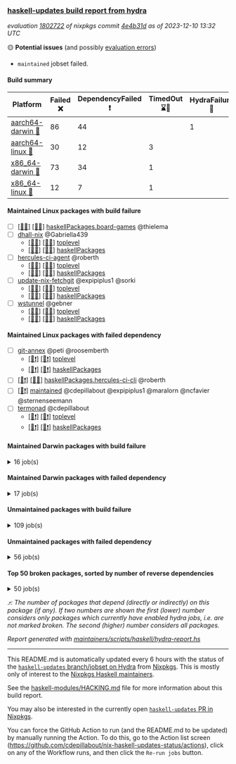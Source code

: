 ### [haskell-updates build report from hydra](https://hydra.nixos.org/jobset/nixpkgs/haskell-updates)
*evaluation [1802722](https://hydra.nixos.org/eval/1802722) of nixpkgs commit [4e4b31d](https://github.com/NixOS/nixpkgs/commits/4e4b31df114b5ffe1a9cc41a54855ec603e5e96a) as of 2023-12-10 13:32 UTC*

🟡 **Potential issues** (and possibly [evaluation errors](https://hydra.nixos.org/jobset/nixpkgs/haskell-updates))
  * `maintained` jobset failed.

#### Build summary

 | Platform | Failed ❌ | DependencyFailed ❗ | TimedOut ⌛🚫 | HydraFailure 🚧 | Success ✅ | 
 | --- | --- | --- | --- | --- | --- | 
 | [aarch64-darwin 🍏](https://hydra.nixos.org/eval/1802722?filter=.aarch64-darwin) | 86 | 44 |  | 1 | 6658 | 
 | [aarch64-linux 📱](https://hydra.nixos.org/eval/1802722?filter=.aarch64-linux) | 30 | 12 | 3 |  | 6821 | 
 | [x86_64-darwin 🍎](https://hydra.nixos.org/eval/1802722?filter=.x86_64-darwin) | 73 | 34 | 1 |  | 6693 | 
 | [x86_64-linux 🐧](https://hydra.nixos.org/eval/1802722?filter=.x86_64-linux) | 12 | 7 | 1 |  | 6882 | 
#### Maintained Linux packages with build failure
- [ ] [[📱❌]](https://hydra.nixos.org/build/243329135) [[🐧✅]](https://hydra.nixos.org/build/243322653) [haskellPackages.board-games](https://hydra.nixos.org/eval/1802722?filter=haskellPackages.board-games) @thielema
- [ ] [dhall-nix](https://hydra.nixos.org/eval/1802722?filter=dhall-nix) @Gabriella439
  - [[📱❌]](https://hydra.nixos.org/build/243492900) [[🐧❌]](https://hydra.nixos.org/build/243492913) [toplevel](https://hydra.nixos.org/eval/1802722?filter=dhall-nix)
  - [[📱❌]](https://hydra.nixos.org/build/243492872) [[🐧❌]](https://hydra.nixos.org/build/243492906) [haskellPackages](https://hydra.nixos.org/eval/1802722?filter=haskellPackages.dhall-nix)
- [ ] [hercules-ci-agent](https://hydra.nixos.org/eval/1802722?filter=hercules-ci-agent) @roberth
  - [[📱✅]](https://hydra.nixos.org/build/243492898) [[🐧✅]](https://hydra.nixos.org/build/243492879) [toplevel](https://hydra.nixos.org/eval/1802722?filter=hercules-ci-agent)
  - [[📱❌]](https://hydra.nixos.org/build/243492880) [[🐧✅]](https://hydra.nixos.org/build/243492912) [haskellPackages](https://hydra.nixos.org/eval/1802722?filter=haskellPackages.hercules-ci-agent)
- [ ] [update-nix-fetchgit](https://hydra.nixos.org/eval/1802722?filter=update-nix-fetchgit) @expipiplus1 @sorki
  - [[📱❌]](https://hydra.nixos.org/build/243492930) [[🐧❌]](https://hydra.nixos.org/build/243492919) [toplevel](https://hydra.nixos.org/eval/1802722?filter=update-nix-fetchgit)
  - [[📱❌]](https://hydra.nixos.org/build/243492910) [[🐧❌]](https://hydra.nixos.org/build/243492873) [haskellPackages](https://hydra.nixos.org/eval/1802722?filter=haskellPackages.update-nix-fetchgit)
- [ ] [wstunnel](https://hydra.nixos.org/eval/1802722?filter=wstunnel) @gebner
  - [[📱✅]](https://hydra.nixos.org/build/243333164) [[🐧✅]](https://hydra.nixos.org/build/243329406) [toplevel](https://hydra.nixos.org/eval/1802722?filter=wstunnel)
  - [[📱❌]](https://hydra.nixos.org/build/243325125) [[🐧✅]](https://hydra.nixos.org/build/243323374) [haskellPackages](https://hydra.nixos.org/eval/1802722?filter=haskellPackages.wstunnel)
#### Maintained Linux packages with failed dependency
- [ ] [git-annex](https://hydra.nixos.org/eval/1802722?filter=git-annex) @peti @roosemberth
  - [[📱❗]](https://hydra.nixos.org/build/243364289) [[🐧❗]](https://hydra.nixos.org/build/243364250) [toplevel](https://hydra.nixos.org/eval/1802722?filter=git-annex)
  - [[📱❗]](https://hydra.nixos.org/build/243364402) [[🐧❗]](https://hydra.nixos.org/build/243364420) [haskellPackages](https://hydra.nixos.org/eval/1802722?filter=haskellPackages.git-annex)
- [ ] [[📱❗]](https://hydra.nixos.org/build/243492911) [[🐧✅]](https://hydra.nixos.org/build/243492901) [haskellPackages.hercules-ci-cli](https://hydra.nixos.org/eval/1802722?filter=haskellPackages.hercules-ci-cli) @roberth
- [ ] [[🐧❗]](https://hydra.nixos.org/build/243593245) [maintained](https://hydra.nixos.org/eval/1802722?filter=maintained) @cdepillabout @expipiplus1 @maralorn @ncfavier @sternenseemann
- [ ] [termonad](https://hydra.nixos.org/eval/1802722?filter=termonad) @cdepillabout
  - [[📱❗]](https://hydra.nixos.org/build/243326444) [[🐧❗]](https://hydra.nixos.org/build/243327072) [toplevel](https://hydra.nixos.org/eval/1802722?filter=termonad)
  - [[📱❗]](https://hydra.nixos.org/build/243321225) [[🐧❗]](https://hydra.nixos.org/build/243323835) [haskellPackages](https://hydra.nixos.org/eval/1802722?filter=haskellPackages.termonad)
#### Maintained Darwin packages with build failure
<details><summary>16 job(s) </summary>

- [ ] [dhall-nix](https://hydra.nixos.org/eval/1802722?filter=dhall-nix) @Gabriella439
  - [[🍏❌]](https://hydra.nixos.org/build/243492904) [[🍎❌]](https://hydra.nixos.org/build/243492894) [toplevel](https://hydra.nixos.org/eval/1802722?filter=dhall-nix)
  - [[🍏❌]](https://hydra.nixos.org/build/243492897) [[🍎❌]](https://hydra.nixos.org/build/243492896) [haskellPackages](https://hydra.nixos.org/eval/1802722?filter=haskellPackages.dhall-nix)
- [ ] [[🍏❌]](https://hydra.nixos.org/build/243329001) [[🍎❌]](https://hydra.nixos.org/build/243322675) [haskellPackages.gcodehs](https://hydra.nixos.org/eval/1802722?filter=haskellPackages.gcodehs) @sorki
- [ ] [ghc98](https://hydra.nixos.org/eval/1802722?filter=ghc98) @cdepillabout @expipiplus1 @guibou @maralorn @ncfavier @sternenseemann
  - [[🍏✅]](https://hydra.nixos.org/build/243325932) [[🍎✅]](https://hydra.nixos.org/build/243330673) [haskell.compiler](https://hydra.nixos.org/eval/1802722?filter=haskell.compiler.ghc98)
  - [[🍏❌]](https://hydra.nixos.org/build/243326307) [[🍎✅]](https://hydra.nixos.org/build/243329961) [haskell.compiler.native-bignum](https://hydra.nixos.org/eval/1802722?filter=haskell.compiler.native-bignum.ghc98)
- [ ] [ghc981](https://hydra.nixos.org/eval/1802722?filter=ghc981) @cdepillabout @expipiplus1 @guibou @maralorn @ncfavier @sternenseemann
  - [[🍏✅]](https://hydra.nixos.org/build/243329785) [[🍎✅]](https://hydra.nixos.org/build/243332071) [haskell.compiler](https://hydra.nixos.org/eval/1802722?filter=haskell.compiler.ghc981)
  - [[🍏❌]](https://hydra.nixos.org/build/243322813) [[🍎✅]](https://hydra.nixos.org/build/243327354) [haskell.compiler.native-bignum](https://hydra.nixos.org/eval/1802722?filter=haskell.compiler.native-bignum.ghc981)
- [ ] [gitit](https://hydra.nixos.org/eval/1802722?filter=gitit) @Profpatsch @sternenseemann
  - [[🍏❌]](https://hydra.nixos.org/build/243322776) [[🍎✅]](https://hydra.nixos.org/build/243322079) [toplevel](https://hydra.nixos.org/eval/1802722?filter=gitit)
  - [[🍏✅]](https://hydra.nixos.org/build/243320889) [[🍎✅]](https://hydra.nixos.org/build/243321555) [haskellPackages](https://hydra.nixos.org/eval/1802722?filter=haskellPackages.gitit)
- [ ] [update-nix-fetchgit](https://hydra.nixos.org/eval/1802722?filter=update-nix-fetchgit) @expipiplus1 @sorki
  - [[🍏❌]](https://hydra.nixos.org/build/243492871) [[🍎❌]](https://hydra.nixos.org/build/243492929) [toplevel](https://hydra.nixos.org/eval/1802722?filter=update-nix-fetchgit)
  - [[🍏❌]](https://hydra.nixos.org/build/243492921) [[🍎❌]](https://hydra.nixos.org/build/243492917) [haskellPackages](https://hydra.nixos.org/eval/1802722?filter=haskellPackages.update-nix-fetchgit)
</details>

#### Maintained Darwin packages with failed dependency
<details><summary>17 job(s) </summary>

- [ ] [git-annex](https://hydra.nixos.org/eval/1802722?filter=git-annex) @peti @roosemberth
  - [[🍏❗]](https://hydra.nixos.org/build/243364587) [[🍎❗]](https://hydra.nixos.org/build/243364589) [toplevel](https://hydra.nixos.org/eval/1802722?filter=git-annex)
  - [[🍏❗]](https://hydra.nixos.org/build/243364581) [[🍎❗]](https://hydra.nixos.org/build/243364590) [haskellPackages](https://hydra.nixos.org/eval/1802722?filter=haskellPackages.git-annex)
- [ ] [haskell-language-server](https://hydra.nixos.org/eval/1802722?filter=haskell-language-server) @maralorn
  - [[🍏✅]](https://hydra.nixos.org/build/243364254) [[🍎✅]](https://hydra.nixos.org/build/243364404) [toplevel](https://hydra.nixos.org/eval/1802722?filter=haskell-language-server)
  - [[🍏❗]](https://hydra.nixos.org/build/243322494) [[🍎✅]](https://hydra.nixos.org/build/243328502) [haskell.packages.ghc902](https://hydra.nixos.org/eval/1802722?filter=haskell.packages.ghc902.haskell-language-server)
  - [[🍏✅]](https://hydra.nixos.org/build/243331841) [[🍎✅]](https://hydra.nixos.org/build/243325367) [haskell.packages.ghc924](https://hydra.nixos.org/eval/1802722?filter=haskell.packages.ghc924.haskell-language-server)
  - [[🍏✅]](https://hydra.nixos.org/build/243327169) [[🍎✅]](https://hydra.nixos.org/build/243321095) [haskell.packages.ghc925](https://hydra.nixos.org/eval/1802722?filter=haskell.packages.ghc925.haskell-language-server)
  - [[🍏✅]](https://hydra.nixos.org/build/243330797) [[🍎✅]](https://hydra.nixos.org/build/243326430) [haskell.packages.ghc926](https://hydra.nixos.org/eval/1802722?filter=haskell.packages.ghc926.haskell-language-server)
  - [[🍏✅]](https://hydra.nixos.org/build/243330025) [[🍎✅]](https://hydra.nixos.org/build/243331300) [haskell.packages.ghc927](https://hydra.nixos.org/eval/1802722?filter=haskell.packages.ghc927.haskell-language-server)
  - [[🍏✅]](https://hydra.nixos.org/build/243328347) [[🍎✅]](https://hydra.nixos.org/build/243326611) [haskell.packages.ghc928](https://hydra.nixos.org/eval/1802722?filter=haskell.packages.ghc928.haskell-language-server)
  - [[🍏✅]](https://hydra.nixos.org/build/243364330) [[🍎✅]](https://hydra.nixos.org/build/243364407) [haskell.packages.ghc945](https://hydra.nixos.org/eval/1802722?filter=haskell.packages.ghc945.haskell-language-server)
  - [[🍏✅]](https://hydra.nixos.org/build/243364341) [[🍎✅]](https://hydra.nixos.org/build/243364452) [haskell.packages.ghc946](https://hydra.nixos.org/eval/1802722?filter=haskell.packages.ghc946.haskell-language-server)
  - [[🍏✅]](https://hydra.nixos.org/build/243364336) [[🍎✅]](https://hydra.nixos.org/build/243364446) [haskell.packages.ghc947](https://hydra.nixos.org/eval/1802722?filter=haskell.packages.ghc947.haskell-language-server)
  - [[🍏🚧]](https://hydra.nixos.org/build/243364328) [[🍎✅]](https://hydra.nixos.org/build/243364426) [haskell.packages.ghc962](https://hydra.nixos.org/eval/1802722?filter=haskell.packages.ghc962.haskell-language-server)
  - [[🍏🚧]](https://hydra.nixos.org/build/243364292) [[🍎✅]](https://hydra.nixos.org/build/243364345) [haskell.packages.ghc963](https://hydra.nixos.org/eval/1802722?filter=haskell.packages.ghc963.haskell-language-server)
  - [[🍏✅]](https://hydra.nixos.org/build/243364460) [[🍎✅]](https://hydra.nixos.org/build/243364461) [haskellPackages](https://hydra.nixos.org/eval/1802722?filter=haskellPackages.haskell-language-server)
</details>

#### Unmaintained packages with build failure
<details><summary>109 job(s) </summary>

- [ ] [[🍏❌]](https://hydra.nixos.org/build/241416250) [[📱✅]](https://hydra.nixos.org/build/241426391) [[🍎❌]](https://hydra.nixos.org/build/241418696) [[🐧✅]](https://hydra.nixos.org/build/241432601) [haskellPackages.di-core](https://hydra.nixos.org/eval/1802722?filter=haskellPackages.di-core)  ⤴️ 7 | 11
- [ ] [[🍏❌]](https://hydra.nixos.org/build/243326433) [[📱✅]](https://hydra.nixos.org/build/243331061) [[🍎❌]](https://hydra.nixos.org/build/243325287) [[🐧✅]](https://hydra.nixos.org/build/243324957) [haskellPackages.fmt](https://hydra.nixos.org/eval/1802722?filter=haskellPackages.fmt)  ⤴️ 6 | 24
- [ ] [[🍏❌]](https://hydra.nixos.org/build/241431423) [[📱✅]](https://hydra.nixos.org/build/241433048) [[🍎❌]](https://hydra.nixos.org/build/241420008) [[🐧✅]](https://hydra.nixos.org/build/241434280) [haskellPackages.lbfgs](https://hydra.nixos.org/eval/1802722?filter=haskellPackages.lbfgs)  ⤴️ 3 | 3
- [ ] [[🍏✅]](https://hydra.nixos.org/build/243323880) [[📱❌]](https://hydra.nixos.org/build/243330390) [[🍎✅]](https://hydra.nixos.org/build/243326743) [[🐧✅]](https://hydra.nixos.org/build/243329479) [haskellPackages.spatial-math](https://hydra.nixos.org/eval/1802722?filter=haskellPackages.spatial-math)  ⤴️ 2 | 7
- [ ] [[🍏❌]](https://hydra.nixos.org/build/243331774) [[📱❌]](https://hydra.nixos.org/build/243327289) [[🍎❌]](https://hydra.nixos.org/build/243329343) [[🐧❌]](https://hydra.nixos.org/build/243324186) [haskellPackages.cairo-image](https://hydra.nixos.org/eval/1802722?filter=haskellPackages.cairo-image)  ⤴️ 2 | 2
- [ ] [[🍏❌]](https://hydra.nixos.org/build/243325596) [[📱❌]](https://hydra.nixos.org/build/243321733) [[🍎❌]](https://hydra.nixos.org/build/243324698) [[🐧❌]](https://hydra.nixos.org/build/243324592) [haskellPackages.opencascade-hs](https://hydra.nixos.org/eval/1802722?filter=haskellPackages.opencascade-hs)  ⤴️ 2 | 2
- [ ] [[🍏❌]](https://hydra.nixos.org/build/241438044) [[📱✅]](https://hydra.nixos.org/build/241421617) [[🍎❌]](https://hydra.nixos.org/build/241431081) [[🐧✅]](https://hydra.nixos.org/build/241440950) [haskellPackages.HsSyck](https://hydra.nixos.org/eval/1802722?filter=haskellPackages.HsSyck)  ⤴️ 1 | 10
- [ ] [[🍏❌]](https://hydra.nixos.org/build/243333023) [[📱❌]](https://hydra.nixos.org/build/243328263) [[🍎❌]](https://hydra.nixos.org/build/243322988) [[🐧✅]](https://hydra.nixos.org/build/243328607) [haskellPackages.nqe](https://hydra.nixos.org/eval/1802722?filter=haskellPackages.nqe)  ⤴️ 1 | 4
- [ ] [[🍏❌]](https://hydra.nixos.org/build/243327486) [[📱⌛🚫]](https://hydra.nixos.org/build/243331547) [[🍎✅]](https://hydra.nixos.org/build/243329295) [[🐧✅]](https://hydra.nixos.org/build/243331909) [haskellPackages.telegram-bot-api](https://hydra.nixos.org/eval/1802722?filter=haskellPackages.telegram-bot-api)  ⤴️ 1 | 4
- [ ] [[🍏❌]](https://hydra.nixos.org/build/241423203) [[📱✅]](https://hydra.nixos.org/build/241421742) [[🍎✅]](https://hydra.nixos.org/build/241441956) [[🐧✅]](https://hydra.nixos.org/build/241417284) [haskellPackages.cabal-install-solver](https://hydra.nixos.org/eval/1802722?filter=haskellPackages.cabal-install-solver)  ⤴️ 1 | 2
- [ ] [[🍏❌]](https://hydra.nixos.org/build/243330026) [[📱✅]](https://hydra.nixos.org/build/243330545) [[🍎❌]](https://hydra.nixos.org/build/243325488) [[🐧✅]](https://hydra.nixos.org/build/243333050) [haskellPackages.posix-socket](https://hydra.nixos.org/eval/1802722?filter=haskellPackages.posix-socket)  ⤴️ 1 | 2
- [ ] [[🍏❌]](https://hydra.nixos.org/build/243322283) [[📱✅]](https://hydra.nixos.org/build/243323215) [[🍎✅]](https://hydra.nixos.org/build/243331253) [[🐧✅]](https://hydra.nixos.org/build/243330110) [haskellPackages.postgresql-syntax](https://hydra.nixos.org/eval/1802722?filter=haskellPackages.postgresql-syntax)  ⤴️ 1 | 2
- [ ] [[🍏❌]](https://hydra.nixos.org/build/243326643) [[📱✅]](https://hydra.nixos.org/build/243332016) [[🍎❌]](https://hydra.nixos.org/build/243321705) [[🐧✅]](https://hydra.nixos.org/build/243331202) [haskellPackages.async-refresh](https://hydra.nixos.org/eval/1802722?filter=haskellPackages.async-refresh)  ⤴️ 1 | 1
- [ ] [[🍏❌]](https://hydra.nixos.org/build/243332579) [[📱✅]](https://hydra.nixos.org/build/243324399) [[🍎❌]](https://hydra.nixos.org/build/243329931) [[🐧✅]](https://hydra.nixos.org/build/243326415) [haskellPackages.gi-gdkx11](https://hydra.nixos.org/eval/1802722?filter=haskellPackages.gi-gdkx11)  ⤴️ 1 | 1
- [ ] [[📱❌]](https://hydra.nixos.org/build/243323345) [[🐧❌]](https://hydra.nixos.org/build/243322033) [haskellPackages.gi-vte](https://hydra.nixos.org/eval/1802722?filter=haskellPackages.gi-vte)  ⤴️ 1 | 1
- [ ] [[🍏✅]](https://hydra.nixos.org/build/241516517) [[📱✅]](https://hydra.nixos.org/build/241521193) [[🍎❌]](https://hydra.nixos.org/build/241516668) [[🐧✅]](https://hydra.nixos.org/build/241523355) [haskellPackages.mighty-metropolis](https://hydra.nixos.org/eval/1802722?filter=haskellPackages.mighty-metropolis)  ⤴️ 1 | 1
- [ ] [[🍏❌]](https://hydra.nixos.org/build/241441570) [[📱❌]](https://hydra.nixos.org/build/241442221) [[🍎✅]](https://hydra.nixos.org/build/241428090) [[🐧✅]](https://hydra.nixos.org/build/241433603) [haskellPackages.nlopt-haskell](https://hydra.nixos.org/eval/1802722?filter=haskellPackages.nlopt-haskell)  ⤴️ 1 | 1
- [ ] [[🍏❌]](https://hydra.nixos.org/build/241438874) [[📱✅]](https://hydra.nixos.org/build/242598172) [[🍎❌]](https://hydra.nixos.org/build/241419480) [[🐧✅]](https://hydra.nixos.org/build/242598343) [haskellPackages.openal-ffi](https://hydra.nixos.org/eval/1802722?filter=haskellPackages.openal-ffi)  ⤴️ 1 | 1
- [ ] [[🍎❌]](https://hydra.nixos.org/build/243324883) [[🐧✅]](https://hydra.nixos.org/build/243329065) [haskellPackages.swisstable](https://hydra.nixos.org/eval/1802722?filter=haskellPackages.swisstable)  ⤴️ 1 | 1
- [ ] [[🍏❌]](https://hydra.nixos.org/build/241429613) [[📱✅]](https://hydra.nixos.org/build/241429324) [[🍎❌]](https://hydra.nixos.org/build/241434255) [[🐧✅]](https://hydra.nixos.org/build/241440845) [haskellPackages.sym](https://hydra.nixos.org/eval/1802722?filter=haskellPackages.sym)  ⤴️ 1 | 1
- [ ] [[🍏✅]](https://hydra.nixos.org/build/241416931) [[📱❌]](https://hydra.nixos.org/build/241432083) [[🍎✅]](https://hydra.nixos.org/build/241421537) [[🐧✅]](https://hydra.nixos.org/build/241441339) [haskellPackages.freetype2](https://hydra.nixos.org/eval/1802722?filter=haskellPackages.freetype2)  ⤴️ 0 | 12
- [ ] [[🍏❌]](https://hydra.nixos.org/build/243327202) [[📱❌]](https://hydra.nixos.org/build/243333204) [[🍎✅]](https://hydra.nixos.org/build/243333262) [[🐧✅]](https://hydra.nixos.org/build/243323846) [haskellPackages.hw-simd](https://hydra.nixos.org/eval/1802722?filter=haskellPackages.hw-simd)  ⤴️ 0 | 9
- [ ] [[🍏✅]](https://hydra.nixos.org/build/243326281) [[📱❌]](https://hydra.nixos.org/build/243326616) [[🍎✅]](https://hydra.nixos.org/build/243332859) [[🐧✅]](https://hydra.nixos.org/build/243332985) [haskellPackages.toolshed](https://hydra.nixos.org/eval/1802722?filter=haskellPackages.toolshed)  ⤴️ 0 | 7
- [ ] [[🍏❌]](https://hydra.nixos.org/build/243325252) [[📱✅]](https://hydra.nixos.org/build/243324489) [[🍎❌]](https://hydra.nixos.org/build/243324366) [[🐧✅]](https://hydra.nixos.org/build/243326632) [haskellPackages.pipes-zlib](https://hydra.nixos.org/eval/1802722?filter=haskellPackages.pipes-zlib)  ⤴️ 0 | 5
- [ ] [[🍏❌]](https://hydra.nixos.org/build/241442778) [[📱✅]](https://hydra.nixos.org/build/241442951) [[🍎✅]](https://hydra.nixos.org/build/241422492) [[🐧✅]](https://hydra.nixos.org/build/241423736) [haskellPackages.rdtsc](https://hydra.nixos.org/eval/1802722?filter=haskellPackages.rdtsc)  ⤴️ 0 | 4
- [ ] [[🍏❌]](https://hydra.nixos.org/build/241438179) [[📱✅]](https://hydra.nixos.org/build/241429641) [[🍎❌]](https://hydra.nixos.org/build/241415985) [[🐧✅]](https://hydra.nixos.org/build/241418547) [haskellPackages.error-codes](https://hydra.nixos.org/eval/1802722?filter=haskellPackages.error-codes)  ⤴️ 0 | 3
- [ ] [[🍏❌]](https://hydra.nixos.org/build/243324043) [[📱✅]](https://hydra.nixos.org/build/243331033) [[🍎✅]](https://hydra.nixos.org/build/243331332) [[🐧✅]](https://hydra.nixos.org/build/243328838) [haskellPackages.folds](https://hydra.nixos.org/eval/1802722?filter=haskellPackages.folds)  ⤴️ 0 | 3
- [ ] [[🍏❗]](https://hydra.nixos.org/build/241440222) [[📱❌]](https://hydra.nixos.org/build/241423981) [[🍎✅]](https://hydra.nixos.org/build/241424884) [[🐧✅]](https://hydra.nixos.org/build/241420802) [haskellPackages.picosat](https://hydra.nixos.org/eval/1802722?filter=haskellPackages.picosat)  ⤴️ 0 | 3
- [ ] [[🍏❌]](https://hydra.nixos.org/build/241418237) [[📱✅]](https://hydra.nixos.org/build/241427188) [[🍎✅]](https://hydra.nixos.org/build/241434604) [[🐧✅]](https://hydra.nixos.org/build/241420057) [haskellPackages.LibZip](https://hydra.nixos.org/eval/1802722?filter=haskellPackages.LibZip)  ⤴️ 0 | 2
- [ ] [[🍏✅]](https://hydra.nixos.org/build/243333488) [[📱❌]](https://hydra.nixos.org/build/243331127) [[🍎✅]](https://hydra.nixos.org/build/243321804) [[🐧✅]](https://hydra.nixos.org/build/243329355) [haskellPackages.amazonka-cloudwatch](https://hydra.nixos.org/eval/1802722?filter=haskellPackages.amazonka-cloudwatch)  ⤴️ 0 | 2
- [ ] [[🍏❌]](https://hydra.nixos.org/build/241418292) [[📱✅]](https://hydra.nixos.org/build/241419411) [[🍎✅]](https://hydra.nixos.org/build/241422539) [[🐧✅]](https://hydra.nixos.org/build/241416430) [haskellPackages.bindings-levmar](https://hydra.nixos.org/eval/1802722?filter=haskellPackages.bindings-levmar)  ⤴️ 0 | 2
- [ ] [[🍏❗]](https://hydra.nixos.org/build/243323288) [[📱❗]](https://hydra.nixos.org/build/243331557) [[🍎❗]](https://hydra.nixos.org/build/243322898) [[🐧❌]](https://hydra.nixos.org/build/243332834) [haskellPackages.haskoin-node](https://hydra.nixos.org/eval/1802722?filter=haskellPackages.haskoin-node)  ⤴️ 0 | 2
- [ ] [[🍏❌]](https://hydra.nixos.org/build/241424091) [[📱✅]](https://hydra.nixos.org/build/241441753) [[🍎✅]](https://hydra.nixos.org/build/241427201) [[🐧✅]](https://hydra.nixos.org/build/241431703) [haskellPackages.rocksdb-haskell](https://hydra.nixos.org/eval/1802722?filter=haskellPackages.rocksdb-haskell)  ⤴️ 0 | 2
- [ ] [[🍏❌]](https://hydra.nixos.org/build/243329834) [[📱✅]](https://hydra.nixos.org/build/243330799) [[🍎❌]](https://hydra.nixos.org/build/243323285) [[🐧✅]](https://hydra.nixos.org/build/243324229) [haskellPackages.HsHTSLib](https://hydra.nixos.org/eval/1802722?filter=haskellPackages.HsHTSLib)  ⤴️ 0 | 1
- [ ] [[🍏❌]](https://hydra.nixos.org/build/243327505) [[📱✅]](https://hydra.nixos.org/build/243324973) [[🍎❌]](https://hydra.nixos.org/build/243322138) [[🐧✅]](https://hydra.nixos.org/build/243333395) [haskellPackages.diagrams-html5](https://hydra.nixos.org/eval/1802722?filter=haskellPackages.diagrams-html5)  ⤴️ 0 | 1
- [ ] [[🍏❌]](https://hydra.nixos.org/build/241433161) [[📱✅]](https://hydra.nixos.org/build/241435823) [[🍎❌]](https://hydra.nixos.org/build/241431240) [[🐧✅]](https://hydra.nixos.org/build/241438068) [haskellPackages.hamid](https://hydra.nixos.org/eval/1802722?filter=haskellPackages.hamid)  ⤴️ 0 | 1
- [ ] [[🍏✅]](https://hydra.nixos.org/build/241419089) [[📱✅]](https://hydra.nixos.org/build/241419403) [[🍎❌]](https://hydra.nixos.org/build/241439309) [[🐧✅]](https://hydra.nixos.org/build/241417021) [haskellPackages.hmatrix-morpheus](https://hydra.nixos.org/eval/1802722?filter=haskellPackages.hmatrix-morpheus)  ⤴️ 0 | 1
- [ ] [[🍏❌]](https://hydra.nixos.org/build/241416500) [[📱✅]](https://hydra.nixos.org/build/241439140) [[🍎❌]](https://hydra.nixos.org/build/241438868) [[🐧✅]](https://hydra.nixos.org/build/241442519) [haskellPackages.huckleberry](https://hydra.nixos.org/eval/1802722?filter=haskellPackages.huckleberry)  ⤴️ 0 | 1
- [ ] [[🍏❌]](https://hydra.nixos.org/build/243324009) [[📱✅]](https://hydra.nixos.org/build/243329357) [[🍎❌]](https://hydra.nixos.org/build/243329922) [[🐧✅]](https://hydra.nixos.org/build/243333570) [haskellPackages.om-time](https://hydra.nixos.org/eval/1802722?filter=haskellPackages.om-time)  ⤴️ 0 | 1
- [ ] [[🍏❌]](https://hydra.nixos.org/build/241440620) [[📱✅]](https://hydra.nixos.org/build/241421630) [[🍎❌]](https://hydra.nixos.org/build/241423658) [[🐧✅]](https://hydra.nixos.org/build/241418654) [haskellPackages.select](https://hydra.nixos.org/eval/1802722?filter=haskellPackages.select)  ⤴️ 0 | 1
- [ ] [[🍏❌]](https://hydra.nixos.org/build/241417977) [[📱✅]](https://hydra.nixos.org/build/241425056) [[🍎❌]](https://hydra.nixos.org/build/241422318) [[🐧✅]](https://hydra.nixos.org/build/241441219) [haskellPackages.sysinfo](https://hydra.nixos.org/eval/1802722?filter=haskellPackages.sysinfo)  ⤴️ 0 | 1
- [ ] [[🍏✅]](https://hydra.nixos.org/build/241425934) [[📱✅]](https://hydra.nixos.org/build/241421265) [[🍎❌]](https://hydra.nixos.org/build/241429773) [[🐧✅]](https://hydra.nixos.org/build/241442363) [haskellPackages.FractalArt](https://hydra.nixos.org/eval/1802722?filter=haskellPackages.FractalArt) 
- [ ] [[🍏✅]](https://hydra.nixos.org/build/241417489) [[📱❌]](https://hydra.nixos.org/build/241429480) [[🍎✅]](https://hydra.nixos.org/build/241440563) [[🐧✅]](https://hydra.nixos.org/build/241421892) [haskellPackages.HsASA](https://hydra.nixos.org/eval/1802722?filter=haskellPackages.HsASA) 
- [ ] [[🍏❌]](https://hydra.nixos.org/build/241441209) [[📱✅]](https://hydra.nixos.org/build/242598214) [[🍎❌]](https://hydra.nixos.org/build/241431358) [[🐧✅]](https://hydra.nixos.org/build/242598119) [haskellPackages.al](https://hydra.nixos.org/eval/1802722?filter=haskellPackages.al) 
- [ ] [[🍏✅]](https://hydra.nixos.org/build/243322130) [[📱❌]](https://hydra.nixos.org/build/243322177) [[🍎✅]](https://hydra.nixos.org/build/243331780) [[🐧✅]](https://hydra.nixos.org/build/243326796) [haskellPackages.amazonka-docdb-elastic](https://hydra.nixos.org/eval/1802722?filter=haskellPackages.amazonka-docdb-elastic) 
- [ ] [[🍏✅]](https://hydra.nixos.org/build/243323405) [[📱❌]](https://hydra.nixos.org/build/243322826) [[🍎✅]](https://hydra.nixos.org/build/243328653) [[🐧✅]](https://hydra.nixos.org/build/243332874) [haskellPackages.amazonka-pinpoint-sms-voice-v2](https://hydra.nixos.org/eval/1802722?filter=haskellPackages.amazonka-pinpoint-sms-voice-v2) 
- [ ] [[🍏❌]](https://hydra.nixos.org/build/243326039) [[📱❌]](https://hydra.nixos.org/build/243327080) [[🍎❌]](https://hydra.nixos.org/build/243325997) [[🐧❌]](https://hydra.nixos.org/build/243328710) [haskellPackages.corenlp-types](https://hydra.nixos.org/eval/1802722?filter=haskellPackages.corenlp-types) 
- [ ] [[🍏❌]](https://hydra.nixos.org/build/241419848) [[📱✅]](https://hydra.nixos.org/build/241433182) [[🍎❌]](https://hydra.nixos.org/build/241433676) [[🐧✅]](https://hydra.nixos.org/build/241426445) [haskellPackages.env-extra](https://hydra.nixos.org/eval/1802722?filter=haskellPackages.env-extra) 
- [ ] [[🍏❌]](https://hydra.nixos.org/build/241421294) [[📱✅]](https://hydra.nixos.org/build/241443056) [[🍎❌]](https://hydra.nixos.org/build/241437354) [[🐧✅]](https://hydra.nixos.org/build/241417207) [haskellPackages.epub-metadata](https://hydra.nixos.org/eval/1802722?filter=haskellPackages.epub-metadata) 
- [ ] [[🍏❌]](https://hydra.nixos.org/build/241441889) [[📱✅]](https://hydra.nixos.org/build/241422082) [[🍎✅]](https://hydra.nixos.org/build/241430037) [[🐧✅]](https://hydra.nixos.org/build/241424436) [haskellPackages.executable-hash](https://hydra.nixos.org/eval/1802722?filter=haskellPackages.executable-hash) 
- [ ] [[🍏❌]](https://hydra.nixos.org/build/243326087) [[📱✅]](https://hydra.nixos.org/build/243331402) [[🍎❌]](https://hydra.nixos.org/build/243321006) [[🐧✅]](https://hydra.nixos.org/build/243333028) [haskellPackages.exinst-base](https://hydra.nixos.org/eval/1802722?filter=haskellPackages.exinst-base) 
- [ ] [[🍏❌]](https://hydra.nixos.org/build/241421569) [[📱✅]](https://hydra.nixos.org/build/241418686) [[🍎❌]](https://hydra.nixos.org/build/241417042) [[🐧✅]](https://hydra.nixos.org/build/241442695) [haskellPackages.float128](https://hydra.nixos.org/eval/1802722?filter=haskellPackages.float128) 
- [ ] [[🍏❌]](https://hydra.nixos.org/build/241433923) [[📱✅]](https://hydra.nixos.org/build/241432807) [[🍎❌]](https://hydra.nixos.org/build/241432286) [[🐧✅]](https://hydra.nixos.org/build/241434752) [haskellPackages.fudgets](https://hydra.nixos.org/eval/1802722?filter=haskellPackages.fudgets) 
- [ ] [[🍏❌]](https://hydra.nixos.org/build/243327334) [[📱✅]](https://hydra.nixos.org/build/243331965) [[🍎❌]](https://hydra.nixos.org/build/243322858) [[🐧✅]](https://hydra.nixos.org/build/243328999) [haskellPackages.genvalidity-dirforest](https://hydra.nixos.org/eval/1802722?filter=haskellPackages.genvalidity-dirforest) 
- [ ] [ghc-tags](https://hydra.nixos.org/eval/1802722?filter=ghc-tags) 
  - [[🍏✅]](https://hydra.nixos.org/build/243322909) [[📱✅]](https://hydra.nixos.org/build/243324145) [[🍎✅]](https://hydra.nixos.org/build/243332339) [[🐧✅]](https://hydra.nixos.org/build/243327180) [haskell.packages.ghc8107](https://hydra.nixos.org/eval/1802722?filter=haskell.packages.ghc8107.ghc-tags)
  - [[🍏❌]](https://hydra.nixos.org/build/243323053) [[📱❌]](https://hydra.nixos.org/build/243326676) [[🍎❌]](https://hydra.nixos.org/build/243323545) [[🐧❌]](https://hydra.nixos.org/build/243325393) [haskell.packages.ghc902](https://hydra.nixos.org/eval/1802722?filter=haskell.packages.ghc902.ghc-tags)
  - [[🍏✅]](https://hydra.nixos.org/build/243322183) [[📱✅]](https://hydra.nixos.org/build/243331350) [[🍎✅]](https://hydra.nixos.org/build/243329729) [[🐧✅]](https://hydra.nixos.org/build/243322698) [haskell.packages.ghc924](https://hydra.nixos.org/eval/1802722?filter=haskell.packages.ghc924.ghc-tags)
  - [[🍏✅]](https://hydra.nixos.org/build/243327812) [[📱✅]](https://hydra.nixos.org/build/243331969) [[🍎✅]](https://hydra.nixos.org/build/243325744) [[🐧✅]](https://hydra.nixos.org/build/243321107) [haskell.packages.ghc925](https://hydra.nixos.org/eval/1802722?filter=haskell.packages.ghc925.ghc-tags)
  - [[🍏✅]](https://hydra.nixos.org/build/243328915) [[📱✅]](https://hydra.nixos.org/build/243327414) [[🍎✅]](https://hydra.nixos.org/build/243323430) [[🐧✅]](https://hydra.nixos.org/build/243330127) [haskell.packages.ghc926](https://hydra.nixos.org/eval/1802722?filter=haskell.packages.ghc926.ghc-tags)
  - [[🍏✅]](https://hydra.nixos.org/build/243327524) [[📱✅]](https://hydra.nixos.org/build/243326657) [[🍎✅]](https://hydra.nixos.org/build/243324948) [[🐧✅]](https://hydra.nixos.org/build/243322593) [haskell.packages.ghc927](https://hydra.nixos.org/eval/1802722?filter=haskell.packages.ghc927.ghc-tags)
  - [[🍏✅]](https://hydra.nixos.org/build/243321726) [[📱✅]](https://hydra.nixos.org/build/243332312) [[🍎✅]](https://hydra.nixos.org/build/243326001) [[🐧✅]](https://hydra.nixos.org/build/243325087) [haskell.packages.ghc928](https://hydra.nixos.org/eval/1802722?filter=haskell.packages.ghc928.ghc-tags)
  - [[🍏✅]](https://hydra.nixos.org/build/243383513) [[📱✅]](https://hydra.nixos.org/build/243383505) [[🍎✅]](https://hydra.nixos.org/build/243383501) [[🐧✅]](https://hydra.nixos.org/build/243383507) [haskell.packages.ghc962](https://hydra.nixos.org/eval/1802722?filter=haskell.packages.ghc962.ghc-tags)
  - [[🍏✅]](https://hydra.nixos.org/build/243383510) [[📱✅]](https://hydra.nixos.org/build/243383504) [[🍎✅]](https://hydra.nixos.org/build/243383503) [[🐧✅]](https://hydra.nixos.org/build/243383515) [haskell.packages.ghc963](https://hydra.nixos.org/eval/1802722?filter=haskell.packages.ghc963.ghc-tags)
- [ ] [[🍏❌]](https://hydra.nixos.org/build/243323294) [[🍎❌]](https://hydra.nixos.org/build/243330108) [haskellPackages.gi-gtkosxapplication](https://hydra.nixos.org/eval/1802722?filter=haskellPackages.gi-gtkosxapplication) 
- [ ] [[🍏❌]](https://hydra.nixos.org/build/241834002) [[🍎❌]](https://hydra.nixos.org/build/241834248) [haskellPackages.gtk-mac-integration](https://hydra.nixos.org/eval/1802722?filter=haskellPackages.gtk-mac-integration) 
- [ ] [[🍏❌]](https://hydra.nixos.org/build/241834305) [[📱✅]](https://hydra.nixos.org/build/242598417) [[🍎❌]](https://hydra.nixos.org/build/241834212) [[🐧✅]](https://hydra.nixos.org/build/242598116) [haskellPackages.gtk-traymanager](https://hydra.nixos.org/eval/1802722?filter=haskellPackages.gtk-traymanager) 
- [ ] [[🍏❌]](https://hydra.nixos.org/build/241834057) [[🍎❌]](https://hydra.nixos.org/build/241834287) [haskellPackages.gtk3-mac-integration](https://hydra.nixos.org/eval/1802722?filter=haskellPackages.gtk3-mac-integration) 
- [ ] [[🍏❌]](https://hydra.nixos.org/build/243321823) [[📱✅]](https://hydra.nixos.org/build/243331094) [[🍎❌]](https://hydra.nixos.org/build/243326882) [[🐧✅]](https://hydra.nixos.org/build/243329993) [haskellPackages.hdf5-lite](https://hydra.nixos.org/eval/1802722?filter=haskellPackages.hdf5-lite) 
- [ ] [[🍏❌]](https://hydra.nixos.org/build/243326258) [[📱✅]](https://hydra.nixos.org/build/243325356) [[🍎❌]](https://hydra.nixos.org/build/243333044) [[🐧✅]](https://hydra.nixos.org/build/243323380) [haskellPackages.highlight](https://hydra.nixos.org/eval/1802722?filter=haskellPackages.highlight) 
- [ ] [[🍏❌]](https://hydra.nixos.org/build/243324679) [[📱✅]](https://hydra.nixos.org/build/243323150) [[🍎❌]](https://hydra.nixos.org/build/243322754) [[🐧✅]](https://hydra.nixos.org/build/243333479) [haskellPackages.hinotify-conduit](https://hydra.nixos.org/eval/1802722?filter=haskellPackages.hinotify-conduit) 
- [ ] [[🍏✅]](https://hydra.nixos.org/build/243328968) [[📱❌]](https://hydra.nixos.org/build/243324202) [[🍎✅]](https://hydra.nixos.org/build/243322442) [[🐧✅]](https://hydra.nixos.org/build/243324286) [haskellPackages.hssh](https://hydra.nixos.org/eval/1802722?filter=haskellPackages.hssh) 
- [ ] [[🍏❌]](https://hydra.nixos.org/build/241433357) [[📱✅]](https://hydra.nixos.org/build/241422478) [[🍎❌]](https://hydra.nixos.org/build/241439670) [[🐧✅]](https://hydra.nixos.org/build/241426451) [haskellPackages.hssourceinfo](https://hydra.nixos.org/eval/1802722?filter=haskellPackages.hssourceinfo) 
- [ ] [[🍏❌]](https://hydra.nixos.org/build/241429271) [[📱✅]](https://hydra.nixos.org/build/241429102) [[🍎❌]](https://hydra.nixos.org/build/241440714) [[🐧✅]](https://hydra.nixos.org/build/241431783) [haskellPackages.hunspell-hs](https://hydra.nixos.org/eval/1802722?filter=haskellPackages.hunspell-hs) 
- [ ] [[🍏✅]](https://hydra.nixos.org/build/243326679) [[📱✅]](https://hydra.nixos.org/build/243322171) [[🍎❌]](https://hydra.nixos.org/build/243320919) [[🐧✅]](https://hydra.nixos.org/build/243330907) [haskellPackages.immortal-queue](https://hydra.nixos.org/eval/1802722?filter=haskellPackages.immortal-queue) 
- [ ] [[🍎❌]](https://hydra.nixos.org/build/243322867) [[🐧✅]](https://hydra.nixos.org/build/243333152) [haskellPackages.inline-asm](https://hydra.nixos.org/eval/1802722?filter=haskellPackages.inline-asm) 
- [ ] [[🍏❌]](https://hydra.nixos.org/build/243326703) [[📱✅]](https://hydra.nixos.org/build/243322882) [[🍎❌]](https://hydra.nixos.org/build/243332688) [[🐧✅]](https://hydra.nixos.org/build/243333225) [haskellPackages.interprocess](https://hydra.nixos.org/eval/1802722?filter=haskellPackages.interprocess) 
- [ ] [[🍏❌]](https://hydra.nixos.org/build/241440437) [[📱✅]](https://hydra.nixos.org/build/241416853) [[🍎❌]](https://hydra.nixos.org/build/241435524) [[🐧✅]](https://hydra.nixos.org/build/241442391) [haskellPackages.ipcvar](https://hydra.nixos.org/eval/1802722?filter=haskellPackages.ipcvar) 
- [ ] [[🍏❌]](https://hydra.nixos.org/build/243333585) [[📱✅]](https://hydra.nixos.org/build/243323631) [[🍎❌]](https://hydra.nixos.org/build/243326003) [[🐧✅]](https://hydra.nixos.org/build/243324444) [haskellPackages.kmonad](https://hydra.nixos.org/eval/1802722?filter=haskellPackages.kmonad) 
- [ ] [[🍏❌]](https://hydra.nixos.org/build/241429431) [[🍎❌]](https://hydra.nixos.org/build/241417265) [haskellPackages.kqueue](https://hydra.nixos.org/eval/1802722?filter=haskellPackages.kqueue) 
- [ ] [[🍏❌]](https://hydra.nixos.org/build/241422836) [[📱✅]](https://hydra.nixos.org/build/241425612) [[🍎✅]](https://hydra.nixos.org/build/241418129) [[🐧✅]](https://hydra.nixos.org/build/241434961) [haskellPackages.leveldb-haskell-fork](https://hydra.nixos.org/eval/1802722?filter=haskellPackages.leveldb-haskell-fork) 
- [ ] [[🍏❌]](https://hydra.nixos.org/build/243323682) [[📱✅]](https://hydra.nixos.org/build/243326016) [[🍎❌]](https://hydra.nixos.org/build/243328832) [[🐧✅]](https://hydra.nixos.org/build/243329324) [haskellPackages.linear-tests](https://hydra.nixos.org/eval/1802722?filter=haskellPackages.linear-tests) 
- [ ] [[🍏❌]](https://hydra.nixos.org/build/241435359) [[📱✅]](https://hydra.nixos.org/build/241427643) [[🍎❌]](https://hydra.nixos.org/build/241416796) [[🐧✅]](https://hydra.nixos.org/build/241435206) [haskellPackages.linux-framebuffer](https://hydra.nixos.org/eval/1802722?filter=haskellPackages.linux-framebuffer) 
- [ ] [[🍏❌]](https://hydra.nixos.org/build/243328956) [[📱✅]](https://hydra.nixos.org/build/243329182) [[🍎❌]](https://hydra.nixos.org/build/243326639) [[🐧✅]](https://hydra.nixos.org/build/243322613) [haskellPackages.mediawiki2latex](https://hydra.nixos.org/eval/1802722?filter=haskellPackages.mediawiki2latex) 
- [ ] [[🍏❌]](https://hydra.nixos.org/build/241432454) [[📱✅]](https://hydra.nixos.org/build/241434456) [[🍎❌]](https://hydra.nixos.org/build/241441382) [[🐧✅]](https://hydra.nixos.org/build/241435665) [haskellPackages.memzero](https://hydra.nixos.org/eval/1802722?filter=haskellPackages.memzero) 
- [ ] [[🍏❌]](https://hydra.nixos.org/build/243324149) [[📱❌]](https://hydra.nixos.org/build/243332531) [[🍎❌]](https://hydra.nixos.org/build/243333070) [[🐧❌]](https://hydra.nixos.org/build/243325450) [haskellPackages.om-plugin-imports](https://hydra.nixos.org/eval/1802722?filter=haskellPackages.om-plugin-imports) 
- [ ] [[🍏❌]](https://hydra.nixos.org/build/243326373) [[📱✅]](https://hydra.nixos.org/build/243329943) [[🍎❌]](https://hydra.nixos.org/build/243331397) [[🐧✅]](https://hydra.nixos.org/build/243322010) [haskellPackages.persistent-pagination](https://hydra.nixos.org/eval/1802722?filter=haskellPackages.persistent-pagination) 
- [ ] [[🍏❌]](https://hydra.nixos.org/build/243332592) [[📱✅]](https://hydra.nixos.org/build/243332670) [[🍎❌]](https://hydra.nixos.org/build/243322768) [[🐧✅]](https://hydra.nixos.org/build/243330118) [haskellPackages.phatsort](https://hydra.nixos.org/eval/1802722?filter=haskellPackages.phatsort) 
- [ ] [[🍏❌]](https://hydra.nixos.org/build/243324389) [[📱✅]](https://hydra.nixos.org/build/243333391) [[🍎❌]](https://hydra.nixos.org/build/243330131) [[🐧✅]](https://hydra.nixos.org/build/243330312) [haskellPackages.ping-wrapper](https://hydra.nixos.org/eval/1802722?filter=haskellPackages.ping-wrapper) 
- [ ] [[🍏❌]](https://hydra.nixos.org/build/241437112) [[📱✅]](https://hydra.nixos.org/build/241433414) [[🍎❌]](https://hydra.nixos.org/build/241438397) [[🐧✅]](https://hydra.nixos.org/build/241416503) [haskellPackages.posix-timer](https://hydra.nixos.org/eval/1802722?filter=haskellPackages.posix-timer) 
- [ ] [[🍏❌]](https://hydra.nixos.org/build/243323798) [[📱✅]](https://hydra.nixos.org/build/243321001) [[🍎❌]](https://hydra.nixos.org/build/243320837) [[🐧✅]](https://hydra.nixos.org/build/243326484) [haskellPackages.procex](https://hydra.nixos.org/eval/1802722?filter=haskellPackages.procex) 
- [ ] [[🍏❌]](https://hydra.nixos.org/build/241430897) [[📱✅]](https://hydra.nixos.org/build/241435590) [[🍎❌]](https://hydra.nixos.org/build/241418528) [[🐧✅]](https://hydra.nixos.org/build/241424149) [haskellPackages.pthread](https://hydra.nixos.org/eval/1802722?filter=haskellPackages.pthread) 
- [ ] [[🍏❌]](https://hydra.nixos.org/build/241439769) [[📱✅]](https://hydra.nixos.org/build/241438231) [[🍎✅]](https://hydra.nixos.org/build/241441302) [[🐧✅]](https://hydra.nixos.org/build/241420720) [haskellPackages.rdtsc-enolan](https://hydra.nixos.org/eval/1802722?filter=haskellPackages.rdtsc-enolan) 
- [ ] [[🍏❌]](https://hydra.nixos.org/build/243321032) [[📱✅]](https://hydra.nixos.org/build/243332474) [[🍎❌]](https://hydra.nixos.org/build/243325919) [[🐧✅]](https://hydra.nixos.org/build/243325516) [haskellPackages.sandwich-webdriver](https://hydra.nixos.org/eval/1802722?filter=haskellPackages.sandwich-webdriver) 
- [ ] [[🍏❌]](https://hydra.nixos.org/build/243322918) [[📱❌]](https://hydra.nixos.org/build/243322149) [[🍎❌]](https://hydra.nixos.org/build/243323962) [[🐧❌]](https://hydra.nixos.org/build/243329116) [haskellPackages.servant-xml-conduit](https://hydra.nixos.org/eval/1802722?filter=haskellPackages.servant-xml-conduit) 
- [ ] [[🍏❌]](https://hydra.nixos.org/build/241419022) [[📱✅]](https://hydra.nixos.org/build/241439147) [[🍎❌]](https://hydra.nixos.org/build/241419957) [[🐧✅]](https://hydra.nixos.org/build/241425481) [haskellPackages.shared-memory](https://hydra.nixos.org/eval/1802722?filter=haskellPackages.shared-memory) 
- [ ] [[🍏❌]](https://hydra.nixos.org/build/243332824) [[📱✅]](https://hydra.nixos.org/build/243329004) [[🍎✅]](https://hydra.nixos.org/build/243327264) [[🐧✅]](https://hydra.nixos.org/build/243332536) [haskellPackages.significant-figures](https://hydra.nixos.org/eval/1802722?filter=haskellPackages.significant-figures) 
- [ ] [[🍏✅]](https://hydra.nixos.org/build/241417589) [[📱❌]](https://hydra.nixos.org/build/241433650) [[🍎✅]](https://hydra.nixos.org/build/241424588) [[🐧✅]](https://hydra.nixos.org/build/241426329) [haskellPackages.simdutf](https://hydra.nixos.org/eval/1802722?filter=haskellPackages.simdutf) 
- [ ] [[🍏✅]](https://hydra.nixos.org/build/243325303) [[📱❌]](https://hydra.nixos.org/build/243329304) [[🍎✅]](https://hydra.nixos.org/build/243329633) [[🐧✅]](https://hydra.nixos.org/build/243330495) [haskellPackages.sqlite-easy](https://hydra.nixos.org/eval/1802722?filter=haskellPackages.sqlite-easy) 
- [ ] [[🍏❌]](https://hydra.nixos.org/build/243322647) [[📱✅]](https://hydra.nixos.org/build/243329114) [[🍎❌]](https://hydra.nixos.org/build/243324054) [[🐧✅]](https://hydra.nixos.org/build/243322724) [haskellPackages.tailfile-hinotify](https://hydra.nixos.org/eval/1802722?filter=haskellPackages.tailfile-hinotify) 
- [ ] [[📱❌]](https://hydra.nixos.org/build/241420222) [[🐧✅]](https://hydra.nixos.org/build/241433966) [haskellPackages.tasty-papi](https://hydra.nixos.org/eval/1802722?filter=haskellPackages.tasty-papi) 
- [ ] [[🍏❌]](https://hydra.nixos.org/build/243488793) [[📱❌]](https://hydra.nixos.org/build/243488769) [[🍎❌]](https://hydra.nixos.org/build/243488799) [[🐧❌]](https://hydra.nixos.org/build/243488790) [haskellPackages.temporal-csound](https://hydra.nixos.org/eval/1802722?filter=haskellPackages.temporal-csound) 
- [ ] [[🍏❌]](https://hydra.nixos.org/build/241416717) [[📱✅]](https://hydra.nixos.org/build/241442224) [[🍎✅]](https://hydra.nixos.org/build/241424811) [[🐧✅]](https://hydra.nixos.org/build/241434672) [haskellPackages.unix-simple](https://hydra.nixos.org/eval/1802722?filter=haskellPackages.unix-simple) 
- [ ] [[🍏❌]](https://hydra.nixos.org/build/243321243) [[📱❌]](https://hydra.nixos.org/build/243329059) [[🍎❌]](https://hydra.nixos.org/build/243331948) [[🐧❌]](https://hydra.nixos.org/build/243331770) [haskellPackages.web-view](https://hydra.nixos.org/eval/1802722?filter=haskellPackages.web-view) 
- [ ] [[🍏❌]](https://hydra.nixos.org/build/241423452) [[📱❌]](https://hydra.nixos.org/build/241427685) [[🍎✅]](https://hydra.nixos.org/build/241416979) [[🐧✅]](https://hydra.nixos.org/build/241432721) [haskellPackages.x86-64bit](https://hydra.nixos.org/eval/1802722?filter=haskellPackages.x86-64bit) 
- [ ] [[🍏❌]](https://hydra.nixos.org/build/241430363) [[📱✅]](https://hydra.nixos.org/build/241427221) [[🍎❌]](https://hydra.nixos.org/build/241432782) [[🐧✅]](https://hydra.nixos.org/build/241417328) [haskellPackages.xmonad-utils](https://hydra.nixos.org/eval/1802722?filter=haskellPackages.xmonad-utils) 
- [ ] [[🍏❌]](https://hydra.nixos.org/build/241422224) [[📱✅]](https://hydra.nixos.org/build/241433828) [[🍎❌]](https://hydra.nixos.org/build/241418484) [[🐧✅]](https://hydra.nixos.org/build/241439133) [haskellPackages.yoga](https://hydra.nixos.org/eval/1802722?filter=haskellPackages.yoga) 
- [ ] [[🍏❌]](https://hydra.nixos.org/build/241434291) [[📱✅]](https://hydra.nixos.org/build/241424397) [[🍎❌]](https://hydra.nixos.org/build/241427867) [[🐧✅]](https://hydra.nixos.org/build/241425578) [haskellPackages.zot](https://hydra.nixos.org/eval/1802722?filter=haskellPackages.zot) 
- [ ] [[🍏❌]](https://hydra.nixos.org/build/241417248) [[📱✅]](https://hydra.nixos.org/build/241425967) [[🍎❌]](https://hydra.nixos.org/build/241419950) [[🐧✅]](https://hydra.nixos.org/build/241419853) [haskellPackages.zxcvbn-c](https://hydra.nixos.org/eval/1802722?filter=haskellPackages.zxcvbn-c) 
</details>

#### Unmaintained packages with failed dependency
<details><summary>56 job(s) </summary>

- [ ] [[🍏❗]](https://hydra.nixos.org/build/241431440) [[📱✅]](https://hydra.nixos.org/build/241432705) [[🍎❗]](https://hydra.nixos.org/build/241428544) [[🐧✅]](https://hydra.nixos.org/build/241423940) [haskellPackages.di-handle](https://hydra.nixos.org/eval/1802722?filter=haskellPackages.di-handle)  ⤴️ 5 | 9
- [ ] [[🍏❗]](https://hydra.nixos.org/build/243330380) [[📱✅]](https://hydra.nixos.org/build/243327073) [[🍎✅]](https://hydra.nixos.org/build/243332349) [[🐧✅]](https://hydra.nixos.org/build/243329048) [haskellPackages.di-monad](https://hydra.nixos.org/eval/1802722?filter=haskellPackages.di-monad)  ⤴️ 5 | 9
- [ ] [[🍏❗]](https://hydra.nixos.org/build/243328431) [[📱✅]](https://hydra.nixos.org/build/243325802) [[🍎✅]](https://hydra.nixos.org/build/243328210) [[🐧✅]](https://hydra.nixos.org/build/243328181) [haskellPackages.di-df1](https://hydra.nixos.org/eval/1802722?filter=haskellPackages.di-df1)  ⤴️ 4 | 8
- [ ] [hoogle](https://hydra.nixos.org/eval/1802722?filter=hoogle)  ⤴️ 2 | 4
  - [[🍏✅]](https://hydra.nixos.org/build/243634652) [[📱✅]](https://hydra.nixos.org/build/243634646) [[🍎✅]](https://hydra.nixos.org/build/243634640) [[🐧✅]](https://hydra.nixos.org/build/243634677) [haskell.packages.ghc8107](https://hydra.nixos.org/eval/1802722?filter=haskell.packages.ghc8107.hoogle)
  - [[🍏❗]](https://hydra.nixos.org/build/243634683) [[📱✅]](https://hydra.nixos.org/build/243634694) [[🍎✅]](https://hydra.nixos.org/build/243634645) [[🐧✅]](https://hydra.nixos.org/build/243634682) [haskell.packages.ghc902](https://hydra.nixos.org/eval/1802722?filter=haskell.packages.ghc902.hoogle)
  - [[🍏✅]](https://hydra.nixos.org/build/243329713) [[📱✅]](https://hydra.nixos.org/build/243330478) [[🍎✅]](https://hydra.nixos.org/build/243333020) [[🐧✅]](https://hydra.nixos.org/build/243332169) [haskell.packages.ghc924](https://hydra.nixos.org/eval/1802722?filter=haskell.packages.ghc924.hoogle)
  - [[🍏✅]](https://hydra.nixos.org/build/243329602) [[📱✅]](https://hydra.nixos.org/build/243326327) [[🍎✅]](https://hydra.nixos.org/build/243322569) [[🐧✅]](https://hydra.nixos.org/build/243324936) [haskell.packages.ghc925](https://hydra.nixos.org/eval/1802722?filter=haskell.packages.ghc925.hoogle)
  - [[🍏✅]](https://hydra.nixos.org/build/243324773) [[📱✅]](https://hydra.nixos.org/build/243324240) [[🍎✅]](https://hydra.nixos.org/build/243331355) [[🐧✅]](https://hydra.nixos.org/build/243321976) [haskell.packages.ghc926](https://hydra.nixos.org/eval/1802722?filter=haskell.packages.ghc926.hoogle)
  - [[🍏✅]](https://hydra.nixos.org/build/243323335) [[📱✅]](https://hydra.nixos.org/build/243332955) [[🍎✅]](https://hydra.nixos.org/build/243324752) [[🐧✅]](https://hydra.nixos.org/build/243330433) [haskell.packages.ghc927](https://hydra.nixos.org/eval/1802722?filter=haskell.packages.ghc927.hoogle)
  - [[🍏✅]](https://hydra.nixos.org/build/243324099) [[📱✅]](https://hydra.nixos.org/build/243322157) [[🍎✅]](https://hydra.nixos.org/build/243322508) [[🐧✅]](https://hydra.nixos.org/build/243329393) [haskell.packages.ghc928](https://hydra.nixos.org/eval/1802722?filter=haskell.packages.ghc928.hoogle)
  - [[🍏✅]](https://hydra.nixos.org/build/243323619) [[📱✅]](https://hydra.nixos.org/build/243330680) [[🍎✅]](https://hydra.nixos.org/build/243327110) [[🐧✅]](https://hydra.nixos.org/build/243329005) [haskell.packages.ghc945](https://hydra.nixos.org/eval/1802722?filter=haskell.packages.ghc945.hoogle)
  - [[🍏✅]](https://hydra.nixos.org/build/243333066) [[📱✅]](https://hydra.nixos.org/build/243326255) [[🍎✅]](https://hydra.nixos.org/build/243320945) [[🐧✅]](https://hydra.nixos.org/build/243320884) [haskell.packages.ghc946](https://hydra.nixos.org/eval/1802722?filter=haskell.packages.ghc946.hoogle)
  - [[🍏✅]](https://hydra.nixos.org/build/243327356) [[📱✅]](https://hydra.nixos.org/build/243326209) [[🍎✅]](https://hydra.nixos.org/build/243333380) [[🐧✅]](https://hydra.nixos.org/build/243332817) [haskell.packages.ghc947](https://hydra.nixos.org/eval/1802722?filter=haskell.packages.ghc947.hoogle)
  - [[🍏✅]](https://hydra.nixos.org/build/243323812) [[📱✅]](https://hydra.nixos.org/build/243323065) [[🍎✅]](https://hydra.nixos.org/build/243333595) [[🐧✅]](https://hydra.nixos.org/build/243322692) [haskellPackages](https://hydra.nixos.org/eval/1802722?filter=haskellPackages.hoogle)
- [ ] [[🍏❗]](https://hydra.nixos.org/build/241438185) [[📱✅]](https://hydra.nixos.org/build/241425241) [[🍎❗]](https://hydra.nixos.org/build/241428644) [[🐧✅]](https://hydra.nixos.org/build/241430830) [haskellPackages.numeric-optimization](https://hydra.nixos.org/eval/1802722?filter=haskellPackages.numeric-optimization)  ⤴️ 2 | 2
- [ ] [[🍏❗]](https://hydra.nixos.org/build/243333563) [[📱✅]](https://hydra.nixos.org/build/243325474) [[🍎❗]](https://hydra.nixos.org/build/243333313) [[🐧✅]](https://hydra.nixos.org/build/243331463) [haskellPackages.nyan-interpolation-core](https://hydra.nixos.org/eval/1802722?filter=haskellPackages.nyan-interpolation-core)  ⤴️ 2 | 2
- [ ] [[🍏✅]](https://hydra.nixos.org/build/243328558) [[📱❗]](https://hydra.nixos.org/build/243328702) [[🍎✅]](https://hydra.nixos.org/build/243326268) [[🐧✅]](https://hydra.nixos.org/build/243332613) [haskellPackages.not-gloss](https://hydra.nixos.org/eval/1802722?filter=haskellPackages.not-gloss)  ⤴️ 1 | 2
- [ ] [[🍏❗]](https://hydra.nixos.org/build/243333312) [[📱✅]](https://hydra.nixos.org/build/243330563) [[🍎✅]](https://hydra.nixos.org/build/243324661) [[🐧✅]](https://hydra.nixos.org/build/243328778) [haskellPackages.moto](https://hydra.nixos.org/eval/1802722?filter=haskellPackages.moto)  ⤴️ 1 | 1
- [ ] [[🍏❗]](https://hydra.nixos.org/build/243327725) [[📱❗]](https://hydra.nixos.org/build/243327332) [[🍎❗]](https://hydra.nixos.org/build/243330840) [[🐧❗]](https://hydra.nixos.org/build/243329279) [haskellPackages.simple-cairo](https://hydra.nixos.org/eval/1802722?filter=haskellPackages.simple-cairo)  ⤴️ 1 | 1
- [ ] [[🍏❗]](https://hydra.nixos.org/build/243329887) [[📱❗]](https://hydra.nixos.org/build/243329843) [[🍎❗]](https://hydra.nixos.org/build/243329548) [[🐧❗]](https://hydra.nixos.org/build/243321839) [haskellPackages.waterfall-cad](https://hydra.nixos.org/eval/1802722?filter=haskellPackages.waterfall-cad)  ⤴️ 1 | 1
- [ ] [[🍏❗]](https://hydra.nixos.org/build/241442328) [[📱✅]](https://hydra.nixos.org/build/241435925) [[🍎❗]](https://hydra.nixos.org/build/241434139) [[🐧✅]](https://hydra.nixos.org/build/241418826) [haskellPackages.yaml-light](https://hydra.nixos.org/eval/1802722?filter=haskellPackages.yaml-light)  ⤴️ 0 | 5
- [ ] [[🍏❗]](https://hydra.nixos.org/build/243332738) [[📱✅]](https://hydra.nixos.org/build/243320804) [[🍎✅]](https://hydra.nixos.org/build/243327326) [[🐧✅]](https://hydra.nixos.org/build/243328628) [haskellPackages.di-polysemy](https://hydra.nixos.org/eval/1802722?filter=haskellPackages.di-polysemy)  ⤴️ 0 | 4
- [ ] [[🍏❗]](https://hydra.nixos.org/build/243320991) [[📱⌛🚫]](https://hydra.nixos.org/build/243328062) [[🍎✅]](https://hydra.nixos.org/build/243328749) [[🐧✅]](https://hydra.nixos.org/build/243326435) [haskellPackages.telegram-bot-simple](https://hydra.nixos.org/eval/1802722?filter=haskellPackages.telegram-bot-simple)  ⤴️ 0 | 3
- [ ] [[🍏❗]](https://hydra.nixos.org/build/243329797) [[📱✅]](https://hydra.nixos.org/build/243328836) [[🍎✅]](https://hydra.nixos.org/build/243331391) [[🐧✅]](https://hydra.nixos.org/build/243324222) [haskellPackages.di](https://hydra.nixos.org/eval/1802722?filter=haskellPackages.di)  ⤴️ 0 | 2
- [ ] [[🍏❗]](https://hydra.nixos.org/build/243333400) [[📱✅]](https://hydra.nixos.org/build/243321894) [[🍎❗]](https://hydra.nixos.org/build/243327152) [[🐧✅]](https://hydra.nixos.org/build/243331911) [haskellPackages.network-dns](https://hydra.nixos.org/eval/1802722?filter=haskellPackages.network-dns)  ⤴️ 0 | 1
- [ ] [[🍏❗]](https://hydra.nixos.org/build/243324906) [[📱✅]](https://hydra.nixos.org/build/243329115) [[🍎❗]](https://hydra.nixos.org/build/243321173) [[🐧✅]](https://hydra.nixos.org/build/243323770) [haskellPackages.render-utf8](https://hydra.nixos.org/eval/1802722?filter=haskellPackages.render-utf8)  ⤴️ 0 | 1
- [ ] [[🍏❗]](https://hydra.nixos.org/build/243333349) [[📱✅]](https://hydra.nixos.org/build/243329383) [[🍎❗]](https://hydra.nixos.org/build/243320915) [[🐧✅]](https://hydra.nixos.org/build/243331505) [haskellPackages.async-refresh-tokens](https://hydra.nixos.org/eval/1802722?filter=haskellPackages.async-refresh-tokens) 
- [ ] [[🍏❗]](https://hydra.nixos.org/build/243327462) [[📱✅]](https://hydra.nixos.org/build/243326824) [[🍎❗]](https://hydra.nixos.org/build/243321565) [[🐧✅]](https://hydra.nixos.org/build/243328698) [haskellPackages.cardano-coin-selection](https://hydra.nixos.org/eval/1802722?filter=haskellPackages.cardano-coin-selection) 
- [ ] [[🍏✅]](https://hydra.nixos.org/build/243325081) [[📱✅]](https://hydra.nixos.org/build/243321711) [[🍎❗]](https://hydra.nixos.org/build/243327395) [[🐧✅]](https://hydra.nixos.org/build/243333259) [haskellPackages.declarative](https://hydra.nixos.org/eval/1802722?filter=haskellPackages.declarative) 
- [ ] [[🍏❗]](https://hydra.nixos.org/build/241428462) [[📱✅]](https://hydra.nixos.org/build/241416184) [[🍎❗]](https://hydra.nixos.org/build/241437314) [[🐧✅]](https://hydra.nixos.org/build/241438237) [haskellPackages.discount](https://hydra.nixos.org/eval/1802722?filter=haskellPackages.discount) 
- [ ] [[🍏❗]](https://hydra.nixos.org/build/241439934) [[📱✅]](https://hydra.nixos.org/build/241424096) [[🍎❗]](https://hydra.nixos.org/build/241419594) [[🐧✅]](https://hydra.nixos.org/build/241423273) [haskellPackages.epub-tools](https://hydra.nixos.org/eval/1802722?filter=haskellPackages.epub-tools) 
- [ ] [[🍏❗]](https://hydra.nixos.org/build/243331454) [[📱✅]](https://hydra.nixos.org/build/243328922) [[🍎❗]](https://hydra.nixos.org/build/243327791) [[🐧✅]](https://hydra.nixos.org/build/243322116) [haskellPackages.exinst-aeson](https://hydra.nixos.org/eval/1802722?filter=haskellPackages.exinst-aeson) 
- [ ] [[🍏❗]](https://hydra.nixos.org/build/243322230) [[📱✅]](https://hydra.nixos.org/build/243323031) [[🍎❗]](https://hydra.nixos.org/build/243321000) [[🐧✅]](https://hydra.nixos.org/build/243324164) [haskellPackages.exinst-bytes](https://hydra.nixos.org/eval/1802722?filter=haskellPackages.exinst-bytes) 
- [ ] [[🍏❗]](https://hydra.nixos.org/build/243325244) [[📱✅]](https://hydra.nixos.org/build/243327654) [[🍎❗]](https://hydra.nixos.org/build/243326300) [[🐧✅]](https://hydra.nixos.org/build/243333197) [haskellPackages.exinst-cereal](https://hydra.nixos.org/eval/1802722?filter=haskellPackages.exinst-cereal) 
- [ ] [[🍏❗]](https://hydra.nixos.org/build/243327403) [[📱✅]](https://hydra.nixos.org/build/243324573) [[🍎❗]](https://hydra.nixos.org/build/243331890) [[🐧✅]](https://hydra.nixos.org/build/243320953) [haskellPackages.exinst-serialise](https://hydra.nixos.org/eval/1802722?filter=haskellPackages.exinst-serialise) 
- [ ] [[🍏❗]](https://hydra.nixos.org/build/243326704) [[📱✅]](https://hydra.nixos.org/build/243328742) [[🍎❗]](https://hydra.nixos.org/build/243333482) [[🐧✅]](https://hydra.nixos.org/build/243326767) [haskellPackages.fmt-terminal-colors](https://hydra.nixos.org/eval/1802722?filter=haskellPackages.fmt-terminal-colors) 
- [ ] [[🍏❗]](https://hydra.nixos.org/build/241418690) [[📱✅]](https://hydra.nixos.org/build/241439924) [[🍎❗]](https://hydra.nixos.org/build/241425232) [[🐧✅]](https://hydra.nixos.org/build/241422510) [haskellPackages.foma](https://hydra.nixos.org/eval/1802722?filter=haskellPackages.foma) 
- [ ] [[🍏❗]](https://hydra.nixos.org/build/243324438) [[📱✅]](https://hydra.nixos.org/build/243329262) [[🍎✅]](https://hydra.nixos.org/build/243331144) [[🐧✅]](https://hydra.nixos.org/build/243321735) [haskellPackages.hasql-th](https://hydra.nixos.org/eval/1802722?filter=haskellPackages.hasql-th) 
- [ ] [[🍏❗]](https://hydra.nixos.org/build/241430628) [[📱❗]](https://hydra.nixos.org/build/241435255) [[🍎✅]](https://hydra.nixos.org/build/241423824) [[🐧✅]](https://hydra.nixos.org/build/241430197) [haskellPackages.hmatrix-nlopt](https://hydra.nixos.org/eval/1802722?filter=haskellPackages.hmatrix-nlopt) 
- [ ] [[🍏❗]](https://hydra.nixos.org/build/241427292) [[📱✅]](https://hydra.nixos.org/build/241417273) [[🍎❗]](https://hydra.nixos.org/build/241433162) [[🐧✅]](https://hydra.nixos.org/build/241431038) [haskellPackages.hmatrix-quadprogpp](https://hydra.nixos.org/eval/1802722?filter=haskellPackages.hmatrix-quadprogpp) 
- [ ] [[🍎❗]](https://hydra.nixos.org/build/243330744) [[🐧✅]](https://hydra.nixos.org/build/243324552) [haskellPackages.hs-swisstable-hashtables-class](https://hydra.nixos.org/eval/1802722?filter=haskellPackages.hs-swisstable-hashtables-class) 
- [ ] [[🍏❗]](https://hydra.nixos.org/build/241443245) [[📱✅]](https://hydra.nixos.org/build/241438080) [[🍎❗]](https://hydra.nixos.org/build/241421838) [[🐧✅]](https://hydra.nixos.org/build/241428748) [haskellPackages.intel-powermon](https://hydra.nixos.org/eval/1802722?filter=haskellPackages.intel-powermon) 
- [ ] [[🍏✅]](https://hydra.nixos.org/build/243325712) [[📱❗]](https://hydra.nixos.org/build/243322090) [[🍎✅]](https://hydra.nixos.org/build/243323781) [[🐧✅]](https://hydra.nixos.org/build/243333532) [haskellPackages.learn-physics](https://hydra.nixos.org/eval/1802722?filter=haskellPackages.learn-physics) 
- [ ] [[🍏❗]](https://hydra.nixos.org/build/243330904) [[📱✅]](https://hydra.nixos.org/build/243326397) [[🍎✅]](https://hydra.nixos.org/build/243325072) [[🐧✅]](https://hydra.nixos.org/build/243328192) [haskellPackages.moto-postgresql](https://hydra.nixos.org/eval/1802722?filter=haskellPackages.moto-postgresql) 
- [ ] [[🍏✅]](https://hydra.nixos.org/build/243322940) [[📱❗]](https://hydra.nixos.org/build/243331013) [[🍎✅]](https://hydra.nixos.org/build/243326038) [[🐧✅]](https://hydra.nixos.org/build/243331718) [haskellPackages.not-gloss-examples](https://hydra.nixos.org/eval/1802722?filter=haskellPackages.not-gloss-examples) 
- [ ] [[🍏❗]](https://hydra.nixos.org/build/241524664) [[📱✅]](https://hydra.nixos.org/build/241517036) [[🍎❗]](https://hydra.nixos.org/build/241525297) [[🐧✅]](https://hydra.nixos.org/build/241515505) [haskellPackages.numeric-optimization-ad](https://hydra.nixos.org/eval/1802722?filter=haskellPackages.numeric-optimization-ad) 
- [ ] [[🍏❗]](https://hydra.nixos.org/build/243322176) [[📱✅]](https://hydra.nixos.org/build/243321854) [[🍎❗]](https://hydra.nixos.org/build/243333293) [[🐧✅]](https://hydra.nixos.org/build/243322136) [haskellPackages.numeric-optimization-backprop](https://hydra.nixos.org/eval/1802722?filter=haskellPackages.numeric-optimization-backprop) 
- [ ] [[🍏❗]](https://hydra.nixos.org/build/243320781) [[📱✅]](https://hydra.nixos.org/build/243325889) [[🍎❗]](https://hydra.nixos.org/build/243331892) [[🐧✅]](https://hydra.nixos.org/build/243323663) [haskellPackages.nyan-interpolation](https://hydra.nixos.org/eval/1802722?filter=haskellPackages.nyan-interpolation) 
- [ ] [[🍏❗]](https://hydra.nixos.org/build/243328925) [[📱✅]](https://hydra.nixos.org/build/243331345) [[🍎❗]](https://hydra.nixos.org/build/243333034) [[🐧✅]](https://hydra.nixos.org/build/243332797) [haskellPackages.nyan-interpolation-simple](https://hydra.nixos.org/eval/1802722?filter=haskellPackages.nyan-interpolation-simple) 
- [ ] [[🍏❗]](https://hydra.nixos.org/build/243327937) [[📱✅]](https://hydra.nixos.org/build/243322478) [[🍎❗]](https://hydra.nixos.org/build/243320782) [[🐧✅]](https://hydra.nixos.org/build/243329204) [haskellPackages.quickcheck-quid](https://hydra.nixos.org/eval/1802722?filter=haskellPackages.quickcheck-quid) 
- [ ] [[🍏❗]](https://hydra.nixos.org/build/243332457) [[📱✅]](https://hydra.nixos.org/build/243332629) [[🍎❗]](https://hydra.nixos.org/build/243329568) [[🐧✅]](https://hydra.nixos.org/build/243328306) [haskellPackages.rg](https://hydra.nixos.org/eval/1802722?filter=haskellPackages.rg) 
- [ ] [[🍏❗]](https://hydra.nixos.org/build/243321058) [[📱❗]](https://hydra.nixos.org/build/243327051) [[🍎❗]](https://hydra.nixos.org/build/243333566) [[🐧❗]](https://hydra.nixos.org/build/243331488) [haskellPackages.simple-pango](https://hydra.nixos.org/eval/1802722?filter=haskellPackages.simple-pango) 
- [ ] [[🍏❗]](https://hydra.nixos.org/build/243332372) [[📱✅]](https://hydra.nixos.org/build/243325715) [[🍎❗]](https://hydra.nixos.org/build/243331851) [[🐧✅]](https://hydra.nixos.org/build/243333155) [haskellPackages.sym-plot](https://hydra.nixos.org/eval/1802722?filter=haskellPackages.sym-plot) 
- [ ] [[🍏❗]](https://hydra.nixos.org/build/243328935) [[📱❗]](https://hydra.nixos.org/build/243321546) [[🍎❗]](https://hydra.nixos.org/build/243322764) [[🐧❗]](https://hydra.nixos.org/build/243326077) [haskellPackages.waterfall-cad-examples](https://hydra.nixos.org/eval/1802722?filter=haskellPackages.waterfall-cad-examples) 
- [ ] [[🍏❗]](https://hydra.nixos.org/build/241441990) [[📱✅]](https://hydra.nixos.org/build/241420188) [[🍎❗]](https://hydra.nixos.org/build/241434444) [[🐧✅]](https://hydra.nixos.org/build/241422896) [haskellPackages.xbattbar](https://hydra.nixos.org/eval/1802722?filter=haskellPackages.xbattbar) 
</details>

#### Top 50 broken packages, sorted by number of reverse dependencies
<details><summary>50 job(s) </summary>

[gogol-core](https://packdeps.haskellers.com/reverse/gogol-core) ⤴️ 184  
[haskell98](https://packdeps.haskellers.com/reverse/haskell98) ⤴️ 152  
[heist](https://packdeps.haskellers.com/reverse/heist) ⤴️ 72  
[snap](https://packdeps.haskellers.com/reverse/snap) ⤴️ 63  
[enumerator](https://packdeps.haskellers.com/reverse/enumerator) ⤴️ 56  
[util](https://packdeps.haskellers.com/reverse/util) ⤴️ 49  
[derive](https://packdeps.haskellers.com/reverse/derive) ⤴️ 48  
[repa](https://packdeps.haskellers.com/reverse/repa) ⤴️ 45  
[accelerate](https://packdeps.haskellers.com/reverse/accelerate) ⤴️ 42  
[syb-with-class](https://packdeps.haskellers.com/reverse/syb-with-class) ⤴️ 42  
[TypeCompose](https://packdeps.haskellers.com/reverse/TypeCompose) ⤴️ 38  
[PrimitiveArray](https://packdeps.haskellers.com/reverse/PrimitiveArray) ⤴️ 35  
[rank1dynamic](https://packdeps.haskellers.com/reverse/rank1dynamic) ⤴️ 33  
[distributed-static](https://packdeps.haskellers.com/reverse/distributed-static) ⤴️ 31  
[distributed-process](https://packdeps.haskellers.com/reverse/distributed-process) ⤴️ 30  
[iteratee](https://packdeps.haskellers.com/reverse/iteratee) ⤴️ 29  
[polysemy-time](https://packdeps.haskellers.com/reverse/polysemy-time) ⤴️ 28  
[polysemy-resume](https://packdeps.haskellers.com/reverse/polysemy-resume) ⤴️ 27  
[polysemy-conc](https://packdeps.haskellers.com/reverse/polysemy-conc) ⤴️ 26  
[crypto-numbers](https://packdeps.haskellers.com/reverse/crypto-numbers) ⤴️ 25  
[either-unwrap](https://packdeps.haskellers.com/reverse/either-unwrap) ⤴️ 25  
[HList](https://packdeps.haskellers.com/reverse/HList) ⤴️ 24  
[polysemy-log](https://packdeps.haskellers.com/reverse/polysemy-log) ⤴️ 24  
[crypto-pubkey](https://packdeps.haskellers.com/reverse/crypto-pubkey) ⤴️ 22  
[haskelldb](https://packdeps.haskellers.com/reverse/haskelldb) ⤴️ 22  
[wxdirect](https://packdeps.haskellers.com/reverse/wxdirect) ⤴️ 22  
[BiobaseTypes](https://packdeps.haskellers.com/reverse/BiobaseTypes) ⤴️ 21  
[alg](https://packdeps.haskellers.com/reverse/alg) ⤴️ 21  
[mmsyn2](https://packdeps.haskellers.com/reverse/mmsyn2) ⤴️ 21  
[userid](https://packdeps.haskellers.com/reverse/userid) ⤴️ 21  
[wxc](https://packdeps.haskellers.com/reverse/wxc) ⤴️ 21  
[biocore](https://packdeps.haskellers.com/reverse/biocore) ⤴️ 20  
[cheapskate](https://packdeps.haskellers.com/reverse/cheapskate) ⤴️ 20  
[openapi3](https://packdeps.haskellers.com/reverse/openapi3) ⤴️ 20  
[wxcore](https://packdeps.haskellers.com/reverse/wxcore) ⤴️ 20  
[attoparsec-enumerator](https://packdeps.haskellers.com/reverse/attoparsec-enumerator) ⤴️ 19  
[bytestring-show](https://packdeps.haskellers.com/reverse/bytestring-show) ⤴️ 19  
[fay](https://packdeps.haskellers.com/reverse/fay) ⤴️ 19  
[incipit](https://packdeps.haskellers.com/reverse/incipit) ⤴️ 19  
[ixset](https://packdeps.haskellers.com/reverse/ixset) ⤴️ 19  
[polysemy-chronos](https://packdeps.haskellers.com/reverse/polysemy-chronos) ⤴️ 19  
[wx](https://packdeps.haskellers.com/reverse/wx) ⤴️ 19  
[BiobaseENA](https://packdeps.haskellers.com/reverse/BiobaseENA) ⤴️ 18  
[asn1-data](https://packdeps.haskellers.com/reverse/asn1-data) ⤴️ 18  
[dbus-core](https://packdeps.haskellers.com/reverse/dbus-core) ⤴️ 18  
[digit](https://packdeps.haskellers.com/reverse/digit) ⤴️ 18  
[gtksourceview2](https://packdeps.haskellers.com/reverse/gtksourceview2) ⤴️ 18  
[polysemy-process](https://packdeps.haskellers.com/reverse/polysemy-process) ⤴️ 18  
[ukrainian-phonetics-basic](https://packdeps.haskellers.com/reverse/ukrainian-phonetics-basic) ⤴️ 18  
[BiobaseXNA](https://packdeps.haskellers.com/reverse/BiobaseXNA) ⤴️ 17  
</details>


*⤴️: The number of packages that depend (directly or indirectly) on this package (if any). If two numbers are shown the first (lower) number considers only packages which currently have enabled hydra jobs, i.e. are not marked broken. The second (higher) number considers all packages.*

*Report generated with [maintainers/scripts/haskell/hydra-report.hs](https://github.com/NixOS/nixpkgs/blob/haskell-updates/maintainers/scripts/haskell/hydra-report.hs)*


----------------------------------------------------------------------

This README.md is automatically updated every 6 hours with the status of the
[`haskell-updates` branch/jobset on Hydra](https://hydra.nixos.org/jobset/nixpkgs/haskell-updates)
from [Nixpkgs](https://github.com/NixOS/nixpkgs).  This is mostly only of
interest to the [Nixpkgs Haskell maintainers](https://github.com/orgs/NixOS/teams/haskell).

See the
[haskell-modules/HACKING.md](https://github.com/NixOS/nixpkgs/blob/haskell-updates/pkgs/development/haskell-modules/HACKING.md)
file for more information about this build report.

You may also be interested in the currently open
[`haskell-updates` PR in Nixpkgs](https://github.com/nixos/nixpkgs/pulls?q=is%3Apr+is%3Aopen+head%3Ahaskell-updates).

You can force the GitHub Action to run (and the README.md to be updated) by
manually running the Action.  To do this, go to the Action list screen
(https://github.com/cdepillabout/nix-haskell-updates-status/actions),
click on any of the Workflow runs, and then click the `Re-run jobs` button.
